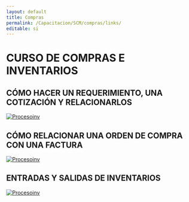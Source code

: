 ```yaml
---
layout: default
title: Compras
permalink: /Capacitacion/SCM/compras/links/
editable: si
---
```


# CURSO DE COMPRAS E INVENTARIOS

## CÓMO HACER UN REQUERIMIENTO, UNA COTIZACIÓN Y RELACIONARLOS


[![Procesoinv](https://oasiserp-my.sharepoint.com/personal/martha_velasquez_oasiscom_com/_layouts/15/guestaccess.aspx?docid=1b6cb68fba60943f0ba171a33e0cab0a9&authkey=AZ11z3wdkozddVikLXXGEj8)](https://youtu.be/hqRC1ac2LLQ)


## CÓMO RELACIONAR UNA ORDEN DE COMPRA CON UNA FACTURA

[![Procesoinv](https://oasiserp-my.sharepoint.com/personal/martha_velasquez_oasiscom_com/_layouts/15/guestaccess.aspx?docid=135641100a72c4d97883da3a0613d5eb2&authkey=AZgWQ7_R2ZA3WanELI3zLFU)](https://youtu.be/LU-NpZnZ1D8)


## ENTRADAS Y SALIDAS DE INVENTARIOS

[![Procesoinv](https://oasiserp-my.sharepoint.com/personal/martha_velasquez_oasiscom_com/_layouts/15/guestaccess.aspx?docid=1a450d7fa3769435e87382a174f8579aa&authkey=AQ8fS4JS8xFiHSIiZyvChMU)](https://youtu.be/gJNSGV0NGZM)